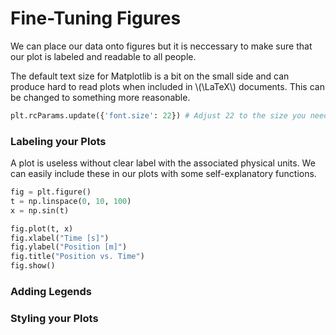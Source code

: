 # Fine-Tuning Figures

We can place our data onto figures but it is neccessary to make sure that our plot is labeled and readable to all people.

The default text size for Matplotlib is a bit on the small side and can produce hard to read plots when included in \\(\LaTeX\\) documents.
This can be changed to something more reasonable.
``` python
plt.rcParams.update({'font.size': 22}) # Adjust 22 to the size you need
```

### Labeling your Plots
A plot is useless without clear label with the associated physical units. We can easily include these in our plots with some self-explanatory functions.
```python
fig = plt.figure()
t = np.linspace(0, 10, 100)
x = np.sin(t)

fig.plot(t, x)
fig.xlabel("Time [s]")
fig.ylabel("Position [m]")
fig.title("Position vs. Time")
fig.show()
```



### Adding Legends

### Styling your Plots
